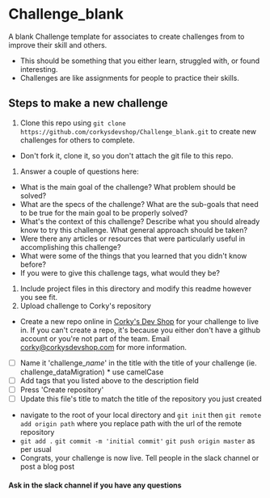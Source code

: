 # Challenge_blank
A blank Challenge template for associates to create challenges from to improve their skill and others.
* This should be something that you either learn, struggled with, or found interesting.
* Challenges are like assignments for people to practice their skills.

## Steps to make a new challenge
1. Clone this repo using `git clone https://github.com/corkysdevshop/Challenge_blank.git` to create new challenges for others to complete.
 * Don't fork it, clone it, so you don't attach the git file to this repo.
1. Answer a couple of questions here:
 * What is the main goal of the challenge? What problem should be solved?
 * What are the specs of the challenge? What are the sub-goals that need to be true for the main goal to be properly solved?
 * What's the context of this challenge? Describe what you should already know to try this challenge. What general approach should be taken?
 * Were there any articles or resources that were particularly useful in accomplishing this challenge?
 * What were some of the things that you learned that you didn't know before?
 * If you were to give this challenge tags, what would they be?
1. Include project files in this directory and modify this readme however you see fit.
1. Upload challenge to Corky's repository
 *  Create a new repo online in [Corky's Dev Shop](https://github.com/corkysdevshop) for your challenge to live in. If you can't create a repo, it's because you either don't have a github account or you're not part of the team. Email corky@corkysdevshop.com for more information.
   - [ ] Name it 'challenge_*name*' in the title with the title of your challenge (ie. challenge_dataMigration)
    * use camelCase
   - [ ] Add tags that you listed above to the description field
   - [ ] Press 'Create repository'
   - [ ] Update this file's title to match the title of the repository you just created
 * navigate to the root of your local directory and `git init` then `git remote add origin path` where you replace path with the url of the remote repository
 * `git add .` `git commit -m 'initial commit'` `git push origin master` as per usual
 * Congrats, your challenge is now live. Tell people in the slack channel or post a blog post

#### Ask in the slack channel if you have any questions
